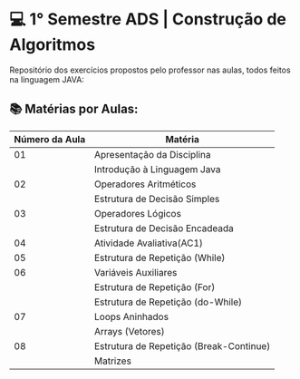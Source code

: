 # 💻 1° Semestre ADS | Construção de Algoritmos

Repositório dos exercícios propostos pelo professor nas aulas, todos feitos na linguagem JAVA:

## 📚 Matérias por Aulas:
| Número da Aula  | Matéria |
| -- | --- |
| 01 | Apresentação da Disciplina|
|    | Introdução à Linguagem Java|
| 02 | Operadores Aritméticos|
|    | Estrutura de Decisão Simples|
| 03 | Operadores Lógicos|
|    | Estrutura de Decisão Encadeada|
| 04 | Atividade Avaliativa(AC1)|
| 05 | Estrutura de Repetição (While)|
| 06 | Variáveis Auxiliares|
|    | Estrutura de Repetição (For)|
|    | Estrutura de Repetição (do-While)|
| 07 | Loops Aninhados|
|    | Arrays (Vetores)|
| 08 | Estrutura de Repetição (Break-Continue)|
|    | Matrizes|
